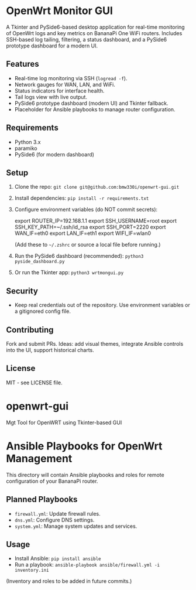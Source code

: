 # OpenWrt Monitor GUI

A Tkinter and PySide6-based desktop application for real-time monitoring of OpenWrt logs and key metrics on BananaPi One WiFi routers. Includes SSH-based log tailing, filtering, a status dashboard, and a PySide6 prototype dashboard for a modern UI.

## Features
- Real-time log monitoring via SSH (`logread -f`).
- Network gauges for WAN, LAN, and WiFi.
- Status indicators for interface health.
- Tail logs view with live output.
- PySide6 prototype dashboard (modern UI) and Tkinter fallback.
- Placeholder for Ansible playbooks to manage router configuration.

## Requirements
- Python 3.x
- paramiko
- PySide6 (for modern dashboard)

## Setup
1. Clone the repo: `git clone git@github.com:bmw330i/openwrt-gui.git`
2. Install dependencies: `pip install -r requirements.txt`
3. Configure environment variables (do NOT commit secrets):

   export ROUTER_IP=192.168.1.1
   export SSH_USERNAME=root
   export SSH_KEY_PATH=~/.ssh/id_rsa
   export SSH_PORT=2220
   export WAN_IF=eth0
   export LAN_IF=eth1
   export WIFI_IF=wlan0

   (Add these to `~/.zshrc` or source a local file before running.)

4. Run the PySide6 dashboard (recommended):
   `python3 pyside_dashboard.py`

5. Or run the Tkinter app:
   `python3 wrtmongui.py`

## Security
- Keep real credentials out of the repository. Use environment variables or a gitignored config file.

## Contributing
Fork and submit PRs. Ideas: add visual themes, integrate Ansible controls into the UI, support historical charts.

## License
MIT - see LICENSE file.

# openwrt-gui
Mgt Tool for OpenWRT using Tkinter-based GUI
# Ansible Playbooks for OpenWrt Management

This directory will contain Ansible playbooks and roles for remote configuration of your BananaPi router.

## Planned Playbooks
- `firewall.yml`: Update firewall rules.
- `dns.yml`: Configure DNS settings.
- `system.yml`: Manage system updates and services.

## Usage
- Install Ansible: `pip install ansible`
- Run a playbook: `ansible-playbook ansible/firewall.yml -i inventory.ini`

(Inventory and roles to be added in future commits.)
